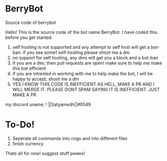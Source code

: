 # BerryBot
Source code of berrybot

Hello! This is the source code of the bot name BerryBot. I have coded this. before you get started:

1. self hosting is not supported and any attempt to self host will get a bot-ban. if you see some1 self-hosting please shoot me a dm
2. no support for self hosting, any dms will get you a block and a bot-ban
3. if you are a dev, then pull requests are open! make sure to help me make this bot efficient
4. if you are intrested in working with me to help make the bot, I will be happy to accept, shoot me a dm
5. YES I KNOW THIS CODE IS INEFFICIENT AS HELL, MAKE A PR AND I WILL MERGE IT. PLEASE DONT SPAM SAYING IT IS INEFFICIENT. JUST MAKE A PR


my discord uname: ! ||Satyamedh||#9549


# To-Do!
1. Seperate all commands into cogs and into different files
2. finish currency

Thats all for now! suggest stuff pwees!
